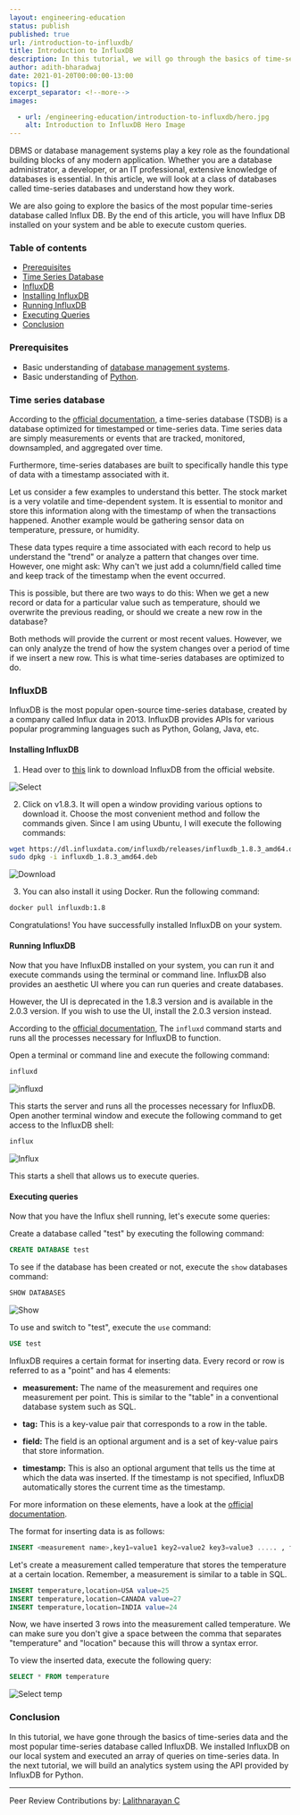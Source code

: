 ```yaml
---
layout: engineering-education
status: publish
published: true
url: /introduction-to-influxdb/
title: Introduction to InfluxDB
description: In this tutorial, we will go through the basics of time-series data and the most popular time-series database called InfluxDB. We will install InfluxDB on our local system and execute an array of queries on time-series data.
author: adith-bharadwaj
date: 2021-01-20T00:00:00-13:00
topics: []
excerpt_separator: <!--more-->
images:

  - url: /engineering-education/introduction-to-influxdb/hero.jpg
    alt: Introduction to InfluxDB Hero Image
---
```

DBMS or database management systems play a key role as the foundational building blocks of any modern application. Whether you are a database administrator, a developer, or an IT professional, extensive knowledge of databases is essential. In this article, we will look at a class of databases called time-series databases and understand how they work.
<!--more-->
We are also going to explore the basics of the most popular time-series database called Influx DB. By the end of this article, you will have Influx DB installed on your system and be able to execute custom queries. 
  
### Table of contents
- [Prerequisites](#prerequisites)
- [Time Series Database](#time-series-database)
- [InfluxDB](#influxdb)
- [Installing InfluxDB](#installing-influxdb)
- [Running InfluxDB](#running-influxdb)
- [Executing Queries](#executing-queries)
- [Conclusion](#conclusion)
  
### Prerequisites
- Basic understanding of [database management systems](https://www.tutorialspoint.com/dbms/index.htm).
- Basic understanding of [Python](https://www.python.org/about/gettingstarted/).

### Time series database
According to the [official documentation](https://www.influxdata.com/time-series-database/), a time-series database (TSDB) is a database optimized for timestamped or time-series data. Time series data are simply measurements or events that are tracked, monitored, downsampled, and aggregated over time. 

Furthermore, time-series databases are built to specifically handle this type of data with a timestamp associated with it. 

Let us consider a few examples to understand this better. The stock market is a very volatile and time-dependent system. It is essential to monitor and store this information along with the timestamp of when the transactions happened. Another example would be gathering sensor data on temperature, pressure, or humidity. 

These data types require a time associated with each record to help us understand the "trend" or analyze a pattern that changes over time. However, one might ask: Why can't we just add a column/field called time and keep track of the timestamp when the event occurred. 

This is possible, but there are two ways to do this: When we get a new record or data for a particular value such as temperature, should we overwrite the previous reading, or should we create a new row in the database? 

Both methods will provide the current or most recent values. However, we can only analyze the trend of how the system changes over a period of time if we insert a new row. This is what time-series databases are optimized to do.

### InfluxDB
InfluxDB is the most popular open-source time-series database, created by a company called Influx data in 2013. InfluxDB provides APIs for various popular programming languages such as Python, Golang, Java, etc. 

#### Installing InfluxDB
1. Head over to [this](https://portal.influxdata.com/downloads/) link to download InfluxDB from the official website. 

![Select](/engineering-education/introduction-to-influxdb/select.png)

2. Click on v1.8.3. It will open a window providing various options to download it. Choose the most convenient method and follow the commands given. Since I am using Ubuntu, I will execute the following commands:

```bash
wget https://dl.influxdata.com/influxdb/releases/influxdb_1.8.3_amd64.deb
sudo dpkg -i influxdb_1.8.3_amd64.deb
```

![Download](/engineering-education/introduction-to-influxdb/download.png)

3. You can also install it using Docker. Run the following command:

```bash
docker pull influxdb:1.8
```

Congratulations! You have successfully installed InfluxDB on your system. 

#### Running InfluxDB
Now that you have InfluxDB installed on your system, you can run it and execute commands using the terminal or command line. InfluxDB also provides an aesthetic UI where you can run queries and create databases. 

However, the UI is deprecated in the 1.8.3 version and is available in the 2.0.3 version. If you wish to use the UI, install the 2.0.3 version instead. 

According to the [official documentation](https://docs.influxdata.com/influxdb/v1.8/tools/influxd/), The `influxd` command starts and runs all the processes necessary for InfluxDB to function. 

Open a terminal or command line and execute the following command:

```bash
influxd
```

![influxd](/engineering-education/introduction-to-influxdb/influxd.png)

This starts the server and runs all the processes necessary for InfluxDB. Open another terminal window and execute the following command to get access to the InfluxDB shell:

```bash
influx
```
![Influx](/engineering-education/introduction-to-influxdb/influx.png)

This starts a shell that allows us to execute queries. 

#### Executing queries
Now that you have the Influx shell running, let's execute some queries:

Create a database called "test" by executing the following command:

```sql
CREATE DATABASE test
```

To see if the database has been created or not, execute the `show` databases command:

```sql
SHOW DATABASES	
```
![Show](/engineering-education/introduction-to-influxdb/show_databases.png)

To use and switch to "test", execute the `use` command:

```sql
USE test
```

InfluxDB requires a certain format for inserting data. Every record or row is referred to as a "point" and has 4 elements: 

- **measurement:** The name of the measurement and requires one measurement per point. This is similar to the "table" in a conventional database system such as SQL.

- **tag:** This is a key-value pair that corresponds to a row in the table.  

- **field:** The field is an optional argument and is a set of key-value pairs that store information. 

- **timestamp:** This is also an optional argument that tells us the time at which the data was inserted. If the timestamp is not specified, InfluxDB automatically stores the current time as the timestamp. 

For more information on these elements, have a look at the [official documentation](https://docs.influxdata.com/influxdb/cloud/reference/key-concepts/data-elements/). 

The format for inserting data is as follows:

```sql
INSERT <measurement name>,key1=value1 key2=value2 key3=value3 ..... , fields(optional), timestamp(optional)
```

Let's create a measurement called temperature that stores the temperature at a certain location. Remember, a measurement is similar to a table in SQL.

```sql
INSERT temperature,location=USA value=25
INSERT temperature,location=CANADA value=27
INSERT temperature,location=INDIA value=24
```

Now, we have inserted 3 rows into the measurement called temperature. We can make sure you don't give a space between the comma that separates "temperature" and "location" because this will throw a syntax error. 

To view the inserted data, execute the following query:

```sql
SELECT * FROM temperature
```

![Select temp](/engineering-education/introduction-to-influxdb/select_temperature.png)

### Conclusion
In this tutorial, we have gone through the basics of time-series data and the most popular time-series database called InfluxDB. We installed InfluxDB on our local system and executed an array of queries on time-series data. In the next tutorial, we will build an analytics system using the API provided by InfluxDB for Python. 

---
Peer Review Contributions by: [Lalithnarayan C](/engineering-education/authors/lalithnarayan-c/)
